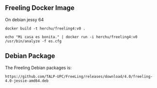 

Freeling Docker Image
---------------


On debian jessy 64

    docker build -t herchu/freeling4:v0 .

    echo "Mi casa es bonita." | docker run -i herchu/freeling4:v0 /usr/bin/analyze -f es.cfg


Debian Package
--------------

The Freeling Debian packages is:

    https://github.com/TALP-UPC/FreeLing/releases/download/4.0/freeling-4.0-jessie-amd64.deb
